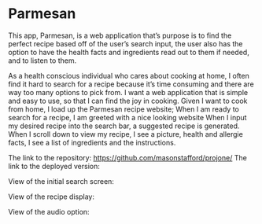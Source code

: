 # Parmesan

This app, Parmesan, is a web application that’s purpose is to find the perfect recipe based off of the user’s search input, the user also has the option to have the health facts and ingredients read out to them if needed, and to listen to them. 

As a health conscious individual who cares about cooking at home, I often find it hard to search for a recipe because it’s time consuming and there are way too many options to pick from.
I want a web application that is simple and easy to use, so that I can find the joy in cooking.
Given I want to cook from home, I load up the Parmesan recipe website;
When I am ready to search for a recipe, I am greeted with a nice looking website
When I input my desired recipe into the search bar, a suggested recipe is generated.
When I scroll down to view my recipe, I see a picture, health and allergie facts,  I see a list of ingredients and the instructions.

The link to the repository: https://github.com/masonstafford/projone/
The link to the deployed version: 

View of the initial search screen:

View of the recipe display:

View of the audio option:

